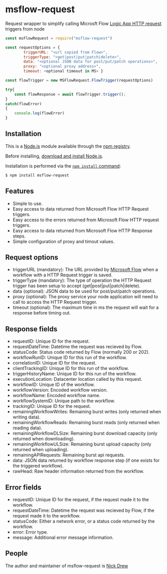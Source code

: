 # msflow-request
Request wrapper to simplify calling Microsft Flow [Logic App HTTP request](https://docs.microsoft.com/en-us/azure/connectors/connectors-native-reqres)  triggers from node

```js
const msFlowRequest = require("msflow-request")

const requestOptions = {
        triggerURL: "<url copied from Flow>",
        triggerType: "<get|post|put|patch|delete>",
        data: "<optional JSON data for post/put/patch operations>",
        proxy: "<optional proxy address>",
        timeout: <optional timeout in MS> }

const flowTrigger = new MSFlowRequest.FlowTrigger(requestOptions)

try{
    const flowResponse = await flowTrigger.trigger();
}
catch(flowError)
{
    console.log(flowError)
}
```

## Installation

This is a [Node.js](https://nodejs.org/en/) module available through the
[npm registry](https://www.npmjs.com/).

Before installing, [download and install Node.js](https://nodejs.org/en/download/).


Installation is performed via the
[`npm install` command](https://docs.npmjs.com/getting-started/installing-npm-packages-locally):

```bash
$ npm install msflow-request
```

## Features

  * Simple to use.
  * Easy access to data returned from Microsoft Flow HTTP Request triggers.
  * Easy access to the errors returned from Microsoft Flow HTTP request triggers.
  * Easy access to data returned from Microsoft Flow HTTP Response steps.
  * Simple configuration of proxy and timout values.

## Request options
  * triggerURL (mandatory): The URL provided by [Microsoft Flow](https://flow.microsoft.com) when a workflow with a HTTP Request trigger is saved.
  * triggerType (mandatory): The type of operation the HTTP Request trigger has been setup to accept (get|post|put|patch|delete).
  * data (optional): JSON data to be used for post/put/patch operations.
  * proxy (optional): The proxy service your node application will need to call to access the HTTP Request trigger.
  * timeout (optional): The maximum time in ms the request will wait for a response before timing out.

## Response fields
   * requestID: Unique ID for the request.
   * requestDateTime: Datetime the request was recieved by Flow.
   * statusCode: Status code returned by Flow (normally 200 or 202).
   * workflowRunID: Unique ID for this run of the workflow.
   * correlationID: Unique ID for the request.
   * clientTrackingID: Unique ID for this run of the workflow.
   * triggerHistoryName: Unique ID for this run of the workflow.
   * executionLocation: Datacenter location called by this request.
   * workflowID: Unique ID of the workflow.
   * workflowVersion: Encoded workflow version.
   * workflowName: Encoded workflow name.
   * workflowSystemID: Unique path to the workflow.
   * trackingID: Unique ID for the request.
   * remainingWorkflowWrites: Remaining burst writes (only returned when writing data).
   * remainingWorkflowReads: Remaining burst reads (only returned when reading data).
   * remainingWorkflowDLSize: Remaining burst download capacity (only returned when downloading).
   * remainingWorkflowULSize: Remaining burst upload capacity (only returned when uploading).
   * remainingAPIRequests: Remaining burst api requests.
   * data: JSON data returned by workflow response step (if one exists for the triggered workflow).
   * rawHead: Raw header information returned from the workflow.

## Error fields
   * requestID: Unique ID for the request, if the request made it to the workflow.
   * requestDateTime: Datetime the request was recieved by Flow, if the request made it to the workflow.
   * statusCode: Either a network error, or a status code returned by the workflow.
   * error: Error type.
   * message: Additional error message information.

## People

The author and maintainer of msflow-request is  [Nick Drew](https://github.com/NickDrew)